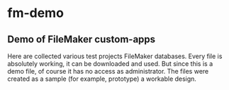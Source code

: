 # fm-demo
## Demo of FileMaker custom-apps
Here are collected various test projects FileMaker databases. Every file is absolutely working, it can be downloaded and used. But since this is a demo file, of course it has no access as administrator. The files were created as a sample (for example, prototype) a workable design.
